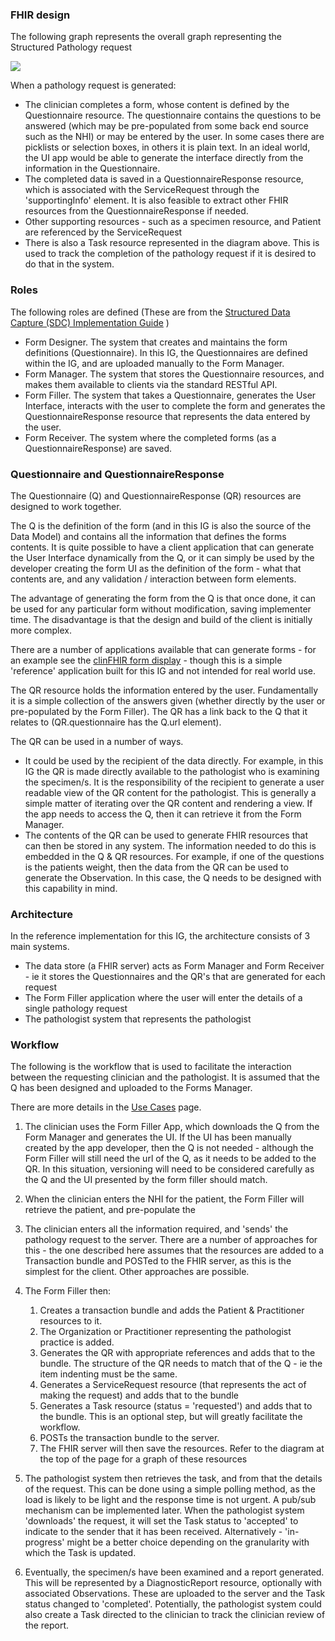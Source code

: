 ### FHIR design

The following graph represents the overall graph representing the Structured Pathology request


<img src="pathrequest.png"/>

When a pathology request is generated:

* The clinician completes a form, whose content is defined by the Questionnaire resource. The questionnaire 
contains the questions to be answered (which may be pre-populated from some back end source such as the NHI) or may be entered by the user. In some cases there are picklists or selection boxes, in others it is plain text. In an ideal world, the UI app would be able to generate the interface directly from the information in the Questionnaire.
* The completed data is saved in a QuestionnaireResponse resource, which is associated with the ServiceRequest through the 'supportingInfo' element. It is also feasible to extract other FHIR resources from the QuestionnaireResponse if needed.
* Other supporting resources - such as a specimen resource, and Patient are referenced by the ServiceRequest
* There is also a Task resource represented in the diagram above. This is used to track the completion of the pathology request if it is desired to do that in the system.

### Roles

The following roles are defined (These are from the [Structured Data Capture (SDC) Implementation Guide](http://hl7.org/fhir/us/sdc/) )

* Form Designer. The system that creates and maintains the form definitions (Questionnaire). In this IG, the Questionnaires are defined within the IG, and are uploaded manually to the Form Manager.
* Form Manager. The system that stores the Questionnaire resources, and makes them available to clients via the standard RESTful API.
* Form Filler. The system that takes a Questionnaire, generates the User Interface, interacts with the user to complete the form and generates the QuestionnaireResponse resource that represents the data entered by the user.
* Form Receiver. The system where the completed forms (as a QuestionnaireResponse) are saved.


### Questionnaire and QuestionnaireResponse

The Questionnaire (Q) and QuestionnaireResponse (QR) resources are designed to work together. 

The Q is the definition of the form (and in this IG is also the source of the Data Model) and contains all the information that defines the forms contents. It is quite possible to have a client application that can generate the User Interface dynamically from the Q, or it can simply be used by the developer creating the form UI as the definition of the form - what that contents are, and any validation / interaction between form elements.

The advantage of generating the form from the Q is that once done, it can be used for any particular form without modification, saving implementer time. The disadvantage is that the design and build of the client is initially more complex.

There are a number of applications available that can generate forms - for an example see the [clinFHIR form display](http://clinfhir.com/QBuilder.html) - though this is a simple 'reference' application built for this IG and not intended for real world use.

The QR resource holds the information entered by the user. Fundamentally it is a simple collection of the answers given (whether directly by the user or pre-populated by the Form Filler). The QR has a link back to the Q that it relates to (QR.questionnaire has the Q.url element).

The QR can be used in a number of ways.

* It could be used by the recipient of the data directly. For example, in this IG the QR is made directly available to the pathologist who is examining the specimen/s. It is the responsibility of the recipient to generate a user readable view of the QR content for the pathologist. This is generally a simple matter of iterating over the QR content and rendering a view. If the app needs to access the Q, then it can retrieve it from the Form Manager.
* The contents of the QR can be used to generate FHIR resources that can then be stored in any system. The information needed to do this is embedded in the Q & QR resources. For example, if one of the questions is the patients weight, then the data from the QR can be used to generate the Observation. In this case, the Q needs to be designed with this capability in mind.





### Architecture

In the reference implementation for this IG, the architecture consists of 3 main systems.

* The data store (a FHIR server) acts as Form Manager and Form Receiver - ie it stores the Questionnaires and the QR's that are generated for each request
* The Form Filler application where the user will enter the details of a single pathology request
* The pathologist system that represents the pathologist 


### Workflow

The following is the workflow that is used to facilitate the interaction between the requesting clinician and the pathologist. It is assumed that the Q has been designed and uploaded to the Forms Manager.

There are more details in the [Use Cases](usecases.html) page.

1. The clinician uses the Form Filler App, which downloads the Q from the Form Manager and generates the UI. If the UI has been manually created by the app developer, then the Q is not needed - although the Form Filler will still need the url of the Q, as it needs to be added to the QR. In this situation, versioning will need to be considered carefully as the Q and the UI presented by the form filler should match.

1. When the clinician enters the NHI for the patient, the Form Filler will retrieve the patient, and pre-populate the 

2. The clinician enters all the information required, and 'sends' the pathology request to the server. There are a number of approaches for this - the one described here assumes that the resources are added to a Transaction bundle and POSTed to the FHIR server, as this is the simplest for the client. Other approaches are possible.

3. The Form Filler then:
   1. Creates a transaction bundle and adds the Patient & Practitioner resources to it. 
   2. The Organization or Practitioner representing the pathologist practice is added. 
   3. Generates the QR with appropriate references and adds that to the bundle. The structure of the QR needs to match that of the Q - ie the item indenting must be the same.
   4. Generates a ServiceRequest resource (that represents the act of making the request) and adds that to the bundle
   5. Generates a Task resource (status = 'requested') and adds that to the bundle. This is an optional step, but will greatly facilitate the workflow.
   6. POSTs the transaction bundle to the server.
   7. The FHIR server will then save the resources. Refer to the diagram at the top of the page for a graph of these resources

4. The pathologist system then retrieves the task, and from that the details of the request. This can be done using a simple polling method, as the load is likely to be light and the response time is not urgent. A pub/sub mechanism can be implemented later. When the pathologist system 'downloads' the request, it will set the Task status to 'accepted' to indicate to the sender that it has been received. Alternatively - 'in-progress' might be a better choice depending on the granularity with which the Task is updated.

5. Eventually, the specimen/s have been examined and a report generated. This will be represented by a DiagnosticReport resource, optionally with associated Observations. These are uploaded to the server and the Task status changed to 'completed'. Potentially, the pathologist system could also create a Task directed to the clinician to track the clinician review of the report.

